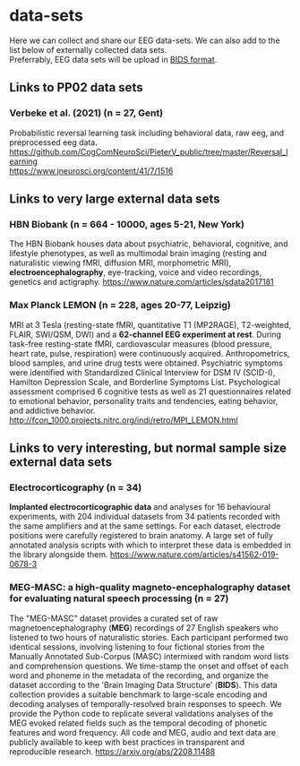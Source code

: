 # data-sets
Here we can collect and share our EEG data-sets. We can also add to the list below of externally collected data sets. <br>
Preferrably, EEG data sets will be upload in [BIDS format](https://www.nature.com/articles/s41597-019-0104-8).

## Links to PP02 data sets

### Verbeke et al. (2021) (n = 27, Gent)
Probabilistic reversal learning task including behavioral data, raw eeg, and preprocessed eeg data. https://github.com/CogComNeuroSci/PieterV_public/tree/master/Reversal_learning <br>
https://www.jneurosci.org/content/41/7/1516

## Links to very large external data sets

### HBN Biobank (n = 664 - 10000, ages 5-21, New York)
The HBN Biobank houses data about psychiatric, behavioral, cognitive, and lifestyle phenotypes, as well as multimodal brain imaging (resting and naturalistic viewing fMRI, diffusion MRI, morphometric MRI), **electroencephalography**, eye-tracking, voice and video recordings, genetics and actigraphy. https://www.nature.com/articles/sdata2017181 <br>

### Max Planck LEMON (n = 228, ages 20-77, Leipzig)
MRI at 3 Tesla (resting-state fMRI, quantitative T1 (MP2RAGE), T2-weighted, FLAIR, SWI/QSM, DWI) and a **62-channel EEG experiment at rest**. During task-free resting-state fMRI, cardiovascular measures (blood pressure, heart rate, pulse, respiration) were continuously acquired. Anthropometrics, blood samples, and urine drug tests were obtained. Psychiatric symptoms were identified with Standardized Clinical Interview for DSM IV (SCID-I), Hamilton Depression Scale, and Borderline Symptoms List. Psychological assessment comprised 6 cognitive tests as well as 21 questionnaires related to emotional behavior, personality traits and tendencies, eating behavior, and addictive behavior. http://fcon_1000.projects.nitrc.org/indi/retro/MPI_LEMON.html <br>

## Links to very interesting, but normal sample size external data sets

### Electrocorticography (n = 34)
**Implanted electrocorticographic data** and analyses for 16 behavioural experiments, with 204 individual datasets from 34 patients recorded with the same amplifiers and at the same settings. For each dataset, electrode positions were carefully registered to brain anatomy. A large set of fully annotated analysis scripts with which to interpret these data is embedded in the library alongside them. https://www.nature.com/articles/s41562-019-0678-3

### MEG-MASC: a high-quality magneto-encephalography dataset for evaluating natural speech processing (n = 27)
The "MEG-MASC" dataset provides a curated set of raw magnetoencephalography (**MEG**) recordings of 27 English speakers who listened to two hours of naturalistic stories. Each participant performed two identical sessions, involving listening to four fictional stories from the Manually Annotated Sub-Corpus (MASC) intermixed with random word lists and comprehension questions. We time-stamp the onset and offset of each word and phoneme in the metadata of the recording, and organize the dataset according to the 'Brain Imaging Data Structure' (**BIDS**). This data collection provides a suitable benchmark to large-scale encoding and decoding analyses of temporally-resolved brain responses to speech. We provide the Python code to replicate several validations analyses of the MEG evoked related fields such as the temporal decoding of phonetic features and word frequency. All code and MEG, audio and text data are publicly available to keep with best practices in transparent and reproducible research. https://arxiv.org/abs/2208.11488

